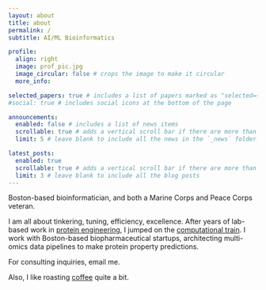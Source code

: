 ```yaml
---
layout: about
title: about
permalink: /
subtitle: AI/ML Bioinformatics

profile:
  align: right
  image: prof_pic.jpg
  image_circular: false # crops the image to make it circular
  more_info: 

selected_papers: true # includes a list of papers marked as "selected={true}"
#social: true # includes social icons at the bottom of the page

announcements:
  enabled: false # includes a list of news items
  scrollable: true # adds a vertical scroll bar if there are more than 3 news items
  limit: 5 # leave blank to include all the news in the `_news` folder

latest_posts:
  enabled: true
  scrollable: true # adds a vertical scroll bar if there are more than 3 new posts items
  limit: 3 # leave blank to include all the blog posts
---
```

Boston-based bioinformatician, and both a Marine Corps and Peace Corps veteran. 

I am all about tinkering, tuning, efficiency, excellence.  After years of lab-based work in [protein engineering](https://onlinelibrary.wiley.com/doi/10.1002/smll.201602703), I jumped on the [computational train](https://open.bu.edu/items/f152dd51-429f-4703-be07-eddcdb51919f). I work with Boston-based biopharmaceutical startups, architecting multi-omics data pipelines to make protein property predictions. 

For consulting inquiries, email me. 

Also, I like roasting [coffee](https://www.papercranecoffeeroasters.com/) quite a bit.
